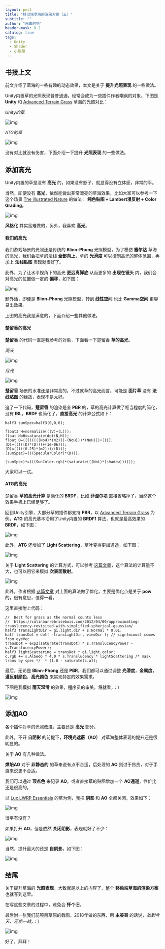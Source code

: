 ```yaml
---
layout: post
title: "移动端草海的渲染方案（五）"
subtitle: ""
author: "恶毒的狗"
header-mask: 0.2
catalog: true
tags:
  - Unity
  - Shader
  - 小甜甜
---
```


## 书接上文

前文介绍了草海的一些有趣的动态效果，本文是关于 **提升光照表现** 的一些做法。

Unity内置草的光照表现普普通通，经常会成为一些插件作者嘲讽的对象，下图是 **Unity** 和 [Advanced Terrain Grass](https://assetstore.unity.com/packages/tools/terrain/advanced-terrain-grass-100014?aid=1101l85Tr) 草海的光照对比：

*Unity的草*

![img](/img/unity-grass5/screenshot1.png) 

*ATG的草*

![img](/img/unity-grass5/screenshot2.png) 

没有对比就没有伤害，下面介绍一下提升 **光照表现** 的一些做法。

## 添加高光

Unity内置的草是没有 **高光** 的，如果没有影子，就显得没有立体感，非常的平。

当然，即便没有 **高光**，依然能做出非常漂亮的草海效果，比如大家可以参考一下这个场景 [The Illustrated Nature](https://assetstore.unity.com/packages/3d/vegetation/the-illustrated-nature-153939?aid=1101l85Tr) 的做法： **纯色贴图 + Lambert漫反射 + Color Grading**。

![img](/img/unity-grass5/screenshot11.jpg) 

**风格化** 其实蛮难做的，另外，我喜欢 **高光**。

#### 我们的高光

我们游戏场景的光照还是传统的 **Blinn-Phong** 光照模型，为了模仿 **塞尔达** 草海的高光，我们会把草的法线 **全部向上**，草的 **光滑度** 可以控制高光的整体范围，再加上 **法线贴图** 表现就很好了。

此外，为了让水平视角下的高光 **更远离脚底** 从而更多的 **出现在镜头** 内，我们会对高光的位置做一定的 **偏移**，如下图：

![img](/img/unity-grass/screenshot2.png) 

题外话，即便是 **Blinn-Phong** 光照模型，转到 **线性空间** 也比 **Gamma空间** 更容易出效果。

上图的高光我是满意的，下面介绍一些其他做法。

#### 楚留香的高光

**楚留香** 的代码一直是我参考的对象，下面看一下楚留香 **草的高光**。

*雨天*

![img](/img/unity-grass5/screenshot3.png) 

*月光*

![img](/img/unity-grass5/screenshot4.png) 

**楚留香** 场景的水准还是非常高的，不过就草的高光而言，可能是 **面片草** 没有 **法线贴图** 的缘故，表现不是太好。

追了一下代码，**楚留香** 的渲染是全 **PBR** 的，草的高光计算做了相当程度的简化，没有 **IBL**，**BRDF** 也简化了，**直接高光** 的计算公式如下：

```
half3 sunSpec=half3(0,0,0);

float3 H=normalize(((V)+(L)));
float NoH=saturate(dot(N,H));
float D=((((((((NoH)*(m2)))-(NoH)))*(NoH)))+(1));
(D)=(((((D)*(D)))+(1e-06)));
(D)=(((((0.25)*(m2)))/(D)));
(sunSpec)=(((SpecularColor)*(D)));
        
(sunSpec)*=(((SunColor.rgb)*(saturate(((NoL)*(shadow))))));
```

大家可以一试。

#### ATG的高光

楚留香 **草的高光计算** 是简化的 **BRDF**，比如 **菲涅尔项** 直接省略掉了，当然这个效果手机上已经足够了。

回到Unity引擎，大部分草的插件都支持 **PBR**，以 [Advanced Terrain Grass](https://assetstore.unity.com/packages/tools/terrain/advanced-terrain-grass-100014?aid=1101l85Tr) 为例，**ATG** 的高光基本沿用了Unity内置的 **BRDF1** 算法，也就是最高效果的 **BRDF**，如下图：

![img](/img/unity-grass5/screenshot5.png) 

此外，**ATG** 还增加了 **Light Scattering**，草叶变得更加通透，如下图：

![img](/img/unity-grass5/screenshot6.png) 

关于 **Light Scattering** 的计算方式，可以参考 [这篇文章](https://www.slideshare.net/colinbb/colin-barrebrisebois-gdc-2011-approximating-translucency-for-a-fast-cheap-and-convincing-subsurfacescattering-look-7170855)，这个算法的计算量不大，也可以用它来模拟 **次表面散射**。

![img](/img/unity-grass5/screenshot12.png) 

此外，作者根据 [这篇文章](https://colinbarrebrisebois.com/2012/04/09/approximating-translucency-revisited-with-simplified-spherical-gaussian/) 对上面的算法做了优化，主要是优化点是关于 **pow** 的，很有意思，值得一看。
 
这里直接附上代码： 

```
//  Best for grass as the normal counts less
//  https://colinbarrebrisebois.com/2012/04/09/approximating-translucency-revisited-with-simplified-spherical-gaussian/
half3 transLightDir = gi.light.dir + s.Normal * 0.01;
half transDot = dot( -transLightDir, viewDir ); // sign(minus) comes from eyeVec
transDot = exp2(saturate(transDot) * s.TranslucencyPower - s.TranslucencyPower);
half3 lightScattering = transDot * gi.light.color;
c.rgb += s.Albedo * 4.0 * s.Translucency * lightScattering /* mask trans by spec */  * (1.0 - saturate(c.a));
```

最后，无论是 **Blinn-Phong** 还是 **PBR**，我们都可以通过调整 **光滑度**，**金属度**，**漫反射颜色**，**高光颜色** 来实现特定的效果需求。

下图是我模拟 **雨天湿滑** 的效果，程序员的审美，将就看，：）

![img](/img/unity-grass5/screenshot13.png) 

## 添加AO

各个插件对草的光照改进，主要还是 **高光** 部分。

此外，不开 **自阴影** 的前提下，**环境光遮蔽（AO）** 对草海整体表现的提升还是很明显的。

关于 **AO** 有几种做法。

**烘培AO** 对于 **非静态的** 的草来说有点不合适，后处理的 **AO** 则过于昂贵，对于手游来说更不合适。

我们可以通过 **顶点色** 来记录 **AO**，或者直接草的贴图增加一个 **AO通道**，性价比还是很高的。

以 [Lux LWRP Essentials](https://assetstore.unity.com/packages/vfx/shaders/lux-lwrp-essentials-150355?aid=1101l85Tr) 的草为例，我把 **阴影** 和 **AO** 全都关闭，效果如下：

![img](/img/unity-grass5/screenshot7.png) 

很平有没有？

如果打开 **AO**，但是依然 **关闭阴影**，表现就好了不少：

![img](/img/unity-grass5/screenshot8.png) 

当然，提升最大的还是 **自阴影**，如下图：

![img](/img/unity-grass5/screenshot9.png)

## 结尾

关于提升草海的 **光照表现**，大致就是以上的内容了，整个 **移动端草海的渲染方案** 也就写到这里。

在写这些文章的过程中，难免会 **怀个旧**。

最后附一张我们前项目草原的截图，2018年做的东西，用 **主美哥** 的话说，*放到今天，还能一战*，：）

![img](/img/unity-grass5/screenshot10.jpg)

好了，拜拜！


























































































































